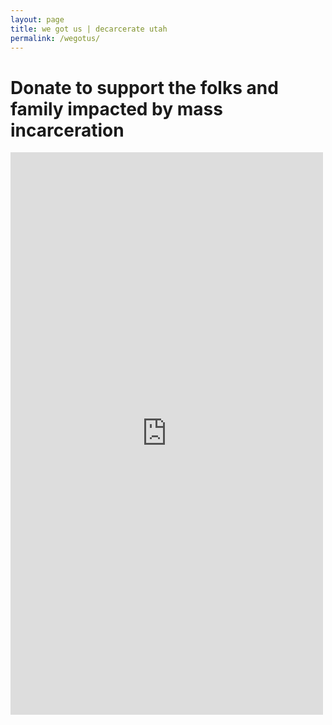 ```yaml
---
layout: page
title: we got us | decarcerate utah
permalink: /wegotus/
---
```

# Donate to support the folks and family impacted by mass incarceration

<script src="https://donorbox.org/widget.js" paypalExpress="false"></script><iframe allowpaymentrequest="" frameborder="0" height="900px" name="donorbox" scrolling="no" seamless="seamless" src="https://donorbox.org/embed/we-got-us-1" style="max-width: 500px; min-width: 250px; max-height:none!important" width="100%"></iframe>

